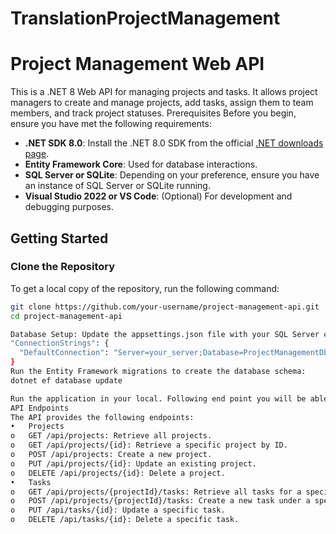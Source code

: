# TranslationProjectManagement

# Project Management Web API

This is a .NET 8 Web API for managing projects and tasks. It allows project managers to create and manage projects, add tasks, assign them to team members, and track project statuses.
 Prerequisites
Before you begin, ensure you have met the following requirements:

- **.NET SDK 8.0**: Install the .NET 8.0 SDK from the official [.NET downloads page](https://dotnet.microsoft.com/download/dotnet/8.0).
- **Entity Framework Core**: Used for database interactions.
- **SQL Server or SQLite**: Depending on your preference, ensure you have an instance of SQL Server or SQLite running.
- **Visual Studio 2022 or VS Code**: (Optional) For development and debugging purposes.

## Getting Started

### Clone the Repository

To get a local copy of the repository, run the following command:

```bash
git clone https://github.com/your-username/project-management-api.git
cd project-management-api

Database Setup: Update the appsettings.json file with your SQL Server connection string:
"ConnectionStrings": {
  "DefaultConnection": "Server=your_server;Database=ProjectManagementDb;User Id=your_user;Password=your_password;"
}
Run the Entity Framework migrations to create the database schema:
dotnet ef database update

Run the application in your local. Following end point you will be able to view:
API Endpoints
The API provides the following endpoints:
•	Projects
o	GET /api/projects: Retrieve all projects.
o	GET /api/projects/{id}: Retrieve a specific project by ID.
o	POST /api/projects: Create a new project.
o	PUT /api/projects/{id}: Update an existing project.
o	DELETE /api/projects/{id}: Delete a project.
•	Tasks
o	GET /api/projects/{projectId}/tasks: Retrieve all tasks for a specific project.
o	POST /api/projects/{projectId}/tasks: Create a new task under a specific project.
o	PUT /api/tasks/{id}: Update a specific task.
o	DELETE /api/tasks/{id}: Delete a specific task.


